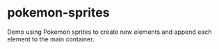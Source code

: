 # pokemon-sprites
 Demo using Pokemon sprites to create new elements and append each element to the main container.
